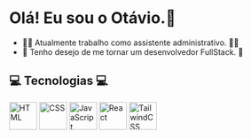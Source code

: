 # Olá! Eu sou o Otávio.👋

- :office_worker: Atualmente trabalho como assistente administrativo. :office_worker:
- 🌱 Tenho desejo de me tornar um desenvolvedor FullStack. 🌱

## :computer: Tecnologias :computer:
<div style="display:flex, gap:50px">
          <img src="https://cdn.jsdelivr.net/gh/devicons/devicon/icons/html5/html5-plain.svg" width="50px" title="HTML"/>
          <img src="https://cdn.jsdelivr.net/gh/devicons/devicon/icons/css3/css3-plain.svg" width="50px" title="CSS"/>
          <img src="https://cdn.jsdelivr.net/gh/devicons/devicon/icons/javascript/javascript-plain.svg" width="50px" title="JavaScript"/>
          <img src="https://cdn.jsdelivr.net/gh/devicons/devicon/icons/react/react-original.svg" width="50px" title="React"/>
          <img src="https://cdn.jsdelivr.net/gh/devicons/devicon/icons/tailwindcss/tailwindcss-plain.svg" width="50px" title="TailwindCSS"/>
</div>
          
          
